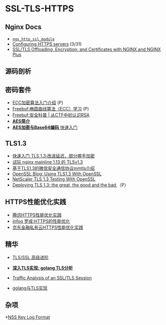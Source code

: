 # SSL-TLS-HTTPS

## Nginx Docs
* [ `ngx_http_ssl_module` ](http://nginx.org/en/docs/http/ngx_http_ssl_module.html)
* [Configuring HTTPS servers](http://nginx.org/en/docs/http/configuring_https_servers.html)
  (3/31)
* [SSL/TLS Offloading, Encryption, and Certificates with NGINX and NGINX Plus](https://www.nginx.com/blog/nginx-ssl/)

## 源码剖析
## 密码套件
* [ECC加密算法入门介绍](https://www.pediy.com/kssd/pediy06/pediy6014.htm) (P)
* [Freebuf:椭圆曲线算法（ECC）学习](http://www.freebuf.com/articles/database/155912.html) (P)
* [Freebuf:安全科普 | 从CTF中初认识RSA](http://www.freebuf.com/articles/rookie/154183.html)
* [__AES简介__](https://github.com/matt-wu/AES)
* [__AES加密与Base64编码__ 快速入门](http://www.wxappclub.com/topic/709)

## TLS1.3
* [快速入门 TLS 1.3:改进延迟，部分握手加密](https://yatesun.com/2017/05/tlsv1.3/)
* [试玩 nginx mainline 1.13 的 TLSv1.3](https://www.starduster.me/2017/04/27/nginx-1-13-with-tls13/)
* [基于TLS1.3的微信安全通信协议mmtls介绍](https://github.com/WeMobileDev/article/blob/master/%E5%9F%BA%E4%BA%8ETLS1.3%E7%9A%84%E5%BE%AE%E4%BF%A1%E5%AE%89%E5%85%A8%E9%80%9A%E4%BF%A1%E5%8D%8F%E8%AE%AEmmtls%E4%BB%8B%E7%BB%8D.md)
* [OpenSSL Blog: Using TLS1.3 With OpenSSL](https://www.openssl.org/blog/blog/2018/02/08/tlsv1.3/)
* [NetScaler TLS 1.3 Testing With OpenSSL](https://support.citrix.com/article/CTX229287)
* [Deploying TLS 1.3: the great, the good and the bad ](https://www.youtube.com/watch?v=0opakLwtPWk) （P）

## HTTPS性能优化实践
* [腾讯HTTPS性能优化实践](http://baijiahao.baidu.com/s?id=1559840813865463&wfr=spider&for=pc)
* [Infoq 罗成:HTTPS的性能优化](http://www.infoq.com/cn/presentations/performance-optimization-of-https)
* [京东金融私有云HTTPS性能优化实践](http://www.infoq.com/cn/articles/jingdong-financial-private-cloud-https-practices)
## 精华
* [TLS/SSL 高级进阶](https://segmentfault.com/a/1190000007283514)
* [__深入TLS实现: golang TLS分析__](http://www.cnhalo.net/2017/03/15/dive-into-tls-with-golang/)

* [Traffic Analysis of an SSL/TLS Session](http://blog.fourthbit.com/2014/12/23/traffic-analysis-of-an-ssl-slash-tls-session)
* [golang与TLS实现](https://hsulei.com/2016/11/29/golang%E4%B8%8ETLS%E5%AE%9E%E7%8E%B0/)
## 杂项
*[NSS Key Log Format](https://developer.mozilla.org/en-US/docs/Mozilla/Projects/NSS/Key_Log_Format)
